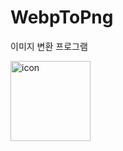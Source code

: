 # WebpToPng
이미지 변환 프로그램


<img width="128" alt="icon" src="https://github.com/user-attachments/assets/ab71cb1b-ab2f-4fce-b630-6b5277a78020">
